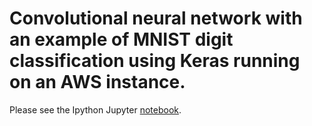 # Convolutional neural network with an example of MNIST digit classification using Keras running on an AWS instance.

Please see the Ipython Jupyter [notebook](https://github.com/tnaduc/CNN_MNIST_SelfTutor/blob/master/Convolutional%20neural%20networks_HelloWorld.ipynb).
